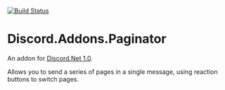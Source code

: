 [![Build Status](https://travis-ci.org/foxbot/Discord.Addons.Paginator.svg?branch=master)](https://travis-ci.org/foxbot/Discord.Addons.Paginator)

# Discord.Addons.Paginator
An addon for [Discord.Net 1.0](https://github.com/RogueException/Discord.Net). 

Allows you to send a series of pages in a single message, using reaction buttons to switch pages.
